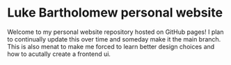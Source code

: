 # Luke Bartholomew personal website

Welcome to my personal website repository hosted on GitHub pages!
I plan to continually update this over time and someday make it the main branch.
This is also menat to make me forced to learn better design choices and how to acutally create a frontend ui.
